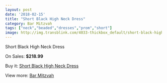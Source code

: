 ```yaml
---
layout: post
date: '2018-02-15'
title: "Short Black High Neck Dress"
category: Bar Mitzvah
tags: ["neck","beaded","dresses","prom","short"]
image: http://img.transblink.com/4033-thickbox_default/short-black-high-neck-dress.jpg
---
```

Short Black High Neck Dress

On Sales: **$218.99**
<a href="https://www.transblink.com/en/bar-mitzvah/1278-short-black-high-neck-dress.html"><amp-img layout="responsive" width="600" height="600" src="//img.transblink.com/4033-thickbox_default/short-black-high-neck-dress.jpg" alt="Short Black High Neck Dress 0" /></a>
<a href="https://www.transblink.com/en/bar-mitzvah/1278-short-black-high-neck-dress.html"><amp-img layout="responsive" width="600" height="600" src="//img.transblink.com/4035-thickbox_default/short-black-high-neck-dress.jpg" alt="Short Black High Neck Dress 1" /></a>
<a href="https://www.transblink.com/en/bar-mitzvah/1278-short-black-high-neck-dress.html"><amp-img layout="responsive" width="600" height="600" src="//img.transblink.com/4034-thickbox_default/short-black-high-neck-dress.jpg" alt="Short Black High Neck Dress 2" /></a>

Buy it: [Short Black High Neck Dress](https://www.transblink.com/en/bar-mitzvah/1278-short-black-high-neck-dress.html "Short Black High Neck Dress")

View more: [Bar Mitzvah](https://www.transblink.com/en/2-bar-mitzvah "Bar Mitzvah")